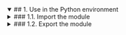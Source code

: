 <details open>
<summary>## 1. Use in the Python environment</summary>
<details>
<summary>### 1.1. Import the module</summary>
content1
</details>
<details>
<summary>### 1.2. Export the module</summary>
content2
</details>
</details>
